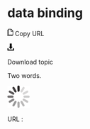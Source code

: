 # data binding

![Copy URL](media/data-binding/Copy.png)
Copy URL

![Download](media/data-binding/Download.png)

Download topic

Two words. 

![In progress](media/data-binding/activity-large.gif)

URL :
